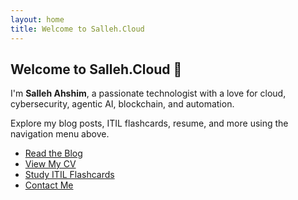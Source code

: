 ```yaml
---
layout: home
title: Welcome to Salleh.Cloud
---
```


<section>
  <h1>Welcome to Salleh.Cloud 👋</h1>
  <p>
    I'm <strong>Salleh Ahshim</strong>, a passionate technologist with a love for cloud, cybersecurity, agentic AI, blockchain, and automation.
  </p>
  <p>
    Explore my blog posts, ITIL flashcards, resume, and more using the navigation menu above.
  </p>

  <ul>
    <li><a href="/blog/">Read the Blog</a></li>
    <li><a href="/cv/">View My CV</a></li>
    <li><a href="/itil-flashcards/">Study ITIL Flashcards</a></li>
    <li><a href="/contact/">Contact Me</a></li>
  </ul>
</section>
